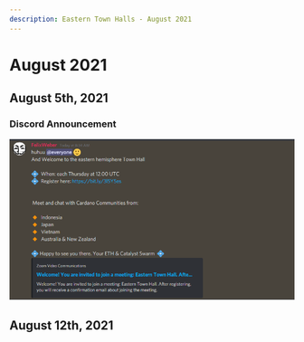 ```yaml
---
description: Eastern Town Halls - August 2021
---
```


# August 2021

## August 5th, 2021

### Discord Announcement

![Welcome to the eastern hemisphere Town Hall](../.gitbook/assets/2021-08-05-7-.png)

## August 12th, 2021




